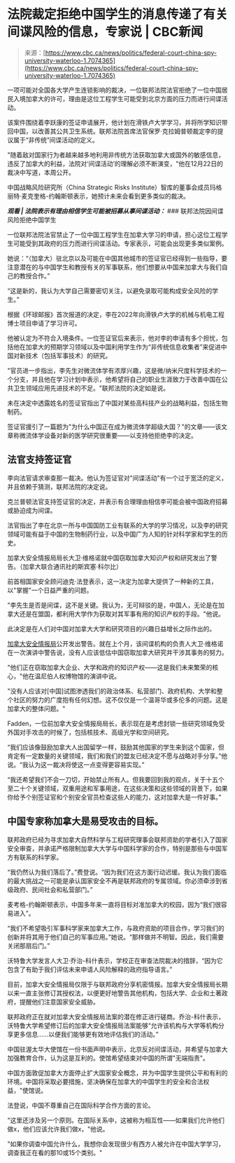 <!--yml

分类：未分类

日期：2024年5月27日14:34:51

-->

# 法院裁定拒绝中国学生的消息传递了有关间谍风险的信息，专家说 | CBC新闻

> 来源：[https://www.cbc.ca/news/politics/federal-court-china-spy-university-waterloo-1.7074365](https://www.cbc.ca/news/politics/federal-court-china-spy-university-waterloo-1.7074365)

一项可能对全国各大学产生连锁影响的裁决，一位联邦法院法官拒绝了一位中国居民入境加拿大的许可，理由是这位工程学生可能受到北京方面的压力而进行间谍活动。

该案件围绕着李跃康的签证申请展开，他计划在滑铁卢大学学习，并将所学知识带回中国，以改善其公共卫生系统。联邦法院首席法官保罗·克拉姆普顿裁定李的提议属于“非传统”间谍活动的定义。

"随着敌对国家行为者越来越多地利用非传统方法获取加拿大或国外的敏感信息，违反了加拿大的利益，法院对‘间谍活动’的理解必须不断演变，"他在12月22日的裁决中写道，本周公开。

中国战略风险研究所（China Strategic Risks Institute）智库的董事会成员玛格丽特·麦克奎格-约翰斯顿表示，她预计未来会看到更多类似的裁决。

***观看 | 法院表示有理由相信学生可能被招募从事间谍活动：*** ### 联邦法院因间谍风险拒绝中国学生

一位联邦法院法官禁止了一位中国工程学生在加拿大学习的申请，担心这位工程学生可能受到其政府的压力而进行间谍活动。专家表示，可能会出现更多类似案例。

她说：“（加拿大）驻北京以及可能在中国其他城市的签证官已经得到一些指导，要注意潜在的与中国学生和教授有关的军事联系，他们想要从中国来加拿大与我们自己的教授合作。”

“这是新的，我认为大学自己需要密切关注，以避免录取可能构成安全风险的学生。”

根据《环球邮报》首次报道的决定，李在2022年向滑铁卢大学的机械与机电工程博士项目申请了学习许可。

他被认定为不符合入境条件。一位签证官后来表示，他对李的申请有多个担忧，包括他在加拿大的预期学习领域以及中国利用学生作为“非传统信息收集者”来促进中国对新技术（包括军事技术）的研究。

"官员进一步指出，李先生对微流体学有浓厚兴趣，这是微/纳米尺度科学技术的一个分支，并且他在学习计划中表示，他希望将自己的职业生涯致力于改善中国在公共卫生领域应用先进技术的不足。"联邦法院的决定如是说。

未在决定中透露姓名的签证官指出了中国对某些高科技产业的战略利益，包括生物制药。

签证官援引了一篇题为"为什么中国正在成为微流体学超级大国？"的文章——该文章称微流体学设备对新的医学研究很重要——以支持他拒绝李的决定。

## 法官支持签证官

李向法官请求审查那一裁决。他认为签证官对"间谍活动"有一个过于宽泛的定义，并且依赖于猜测，联邦法院的决定说。

克兰普顿法官支持签证官的决定，并表示有合理理由相信李可能会被中国政府招募或胁迫成为间谍。

法官指出了李在北京一所与中国国防工业有联系的大学的学习情况，以及李的研究领域可能有益于中国的生物制药行业，以及中国广为人知的针对科学家和学生的历史。

加拿大安全情报局局长大卫·维格诺就中国窃取加拿大知识产权和研究发出了警告。（加拿大联合通讯社的斯宾塞·科尔比）

前首相国家安全顾问迪克·法登表示，这一决定为加拿大提供了一种新的工具，以"掌握"一个日益严重的问题。

"李先生是否是间谍，这不是关键。我认为，无可辩驳的是，中国人，无论是在加拿大还是在盟国，都利用大学作为获取对其军事有用的知识产权的手段。"他说。

此决定是在人们对中国对加拿大大学和研究项目的兴趣日益增长之际作出的。

[加拿大安全情报局](https://www.theglobeandmail.com/your-globe/#following)公开发出警告。就在上个月，该间谍机构的负责人大卫·维格诺在一次演讲中警告说，没有人应该低估中国窃取加拿大研究并干涉其事务的努力。

"他们正在窃取加拿大企业、大学和政府的知识产权——这是我们未来繁荣的核心，"他在温尼伯人权博物馆的演讲中说。

"没有人应该对[中国]试图渗透我们的政治体系、私营部门、政府机构、大学和整个社区的努力的广度抱有任何幻想。这不仅仅是一个温哥华或多伦多的问题。这是加拿大的整体问题。"

Fadden，一位前加拿大安全情报局局长，表示现在是考虑封锁一些研究领域免受外国对手攻击的时候了，包括核技术、高级光学和空间研究。

“我们应该像鼓励加拿大人出国留学一样，鼓励其他国家的学生来到这个国家，但肯定有一定数量的关键领域，我们和我们的盟友已经决定不愿与战略对手分享。”他说。“我认为这一裁决将使这一点变得更容易实现。”

“我还希望我们不会一刀切，开始禁止所有人。但我要回到我的观点，关于十五个至二十个关键领域，双重用途和军事用途，在这些决策和这些领域的背景下，如果你给予个别签证官和个别安全官员检查这些人的能力，这对加拿大是一件好事。”

## 中国专家称加拿大是易受攻击的目标。

联邦政府已经为寻求加拿大自然科学与工程研究理事会联邦资助的学者引入了国家安全审查，并承诺严格限制加拿大大学与中国科学家的合作，特别是那些与中国军方有联系的科学家。

“我仍然认为我们落后了。”费登说。“因为我们在这方面行动迟缓。我认为我们面临的最大挑战之一可能是承认国家安全不再是联邦政府的专属领域。你必须牵涉到省级政府、民间社会和私营部门。”

麦考格-约翰斯顿表示，中国多年来一直将目标对准加拿大的校园，因为“我们很容易进入”。

“我们不希望吸引军事科学家来加拿大工作，与政府资助的项目合作，学习我们的创新并将其用于他们自己的军事应用。”她说。“那样做并不明智。因此，我们需要关闭那扇后门。”

沃特鲁大学发言人大卫·乔治-科什表示，学校正在审查法院裁决的措辞，“因为它包含了有助于我们评估未来申请人风险解释的政府指导语言。”

目前，加拿大安全情报局仅限于与联邦政府分享机密情报。加拿大安全情报局长期以来一直主张修订其授权法，以便更好地警告其他机构，包括大学、企业和土著政府，提醒他们注意国家安全威胁。

联邦政府正在就对加拿大安全情报局法案的潜在修正进行磋商。乔治-科什表示，沃特鲁大学希望修订后的加拿大安全情报局法案能够“允许该机构与大学等机构分享更多信息……以便我们能够更有效地评估我们的活动。”

中国驻渥太华大使馆在一份书面声明中表示，北京反对间谍活动，并希望与加拿大加强教育合作，认为这是互利的。使馆希望结束对中国的所谓"无端指责"。

中国方面敦促加拿大方面停止扩大国家安全概念，并为中国学生提供公平和有利的环境。中国将采取必要措施，坚决确保在加拿大的中国学生的安全和合法权益，"使馆说。

法登说，中国不尊重自己在国际科学合作方面的言论。

"这里还涉及另一个原则。在国际关系中，这被称为相互性——如果我们允许他们做x，他们应该允许我们做x，"他说。

"如果你调查中国允许什么，我想你会发现很少有西方人被允许在中国大学学习，调查我正在看的那10或15个类别。"
